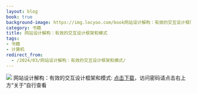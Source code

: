 ```yaml
---
layout: blog
book: true
background-image: https://img.locyoo.com/book网站设计解构：有效的交互设计框架和模式.jpg
category: 书籍
title: 网站设计解构：有效的交互设计框架和模式
tags:
- 书籍
- 计算机
redirect_from:
  - /2024/03/网站设计解构：有效的交互设计框架和模式/
---
```

![](https://img.locyoo.com/book网站设计解构：有效的交互设计框架和模式.jpg)
网站设计解构：有效的交互设计框架和模式: <a name = "ref1" href="https://089m.com/f/50983618-1272781337-e3159c?p=3619">点击下载</a>，访问密码请点击右上方“关于”自行查看